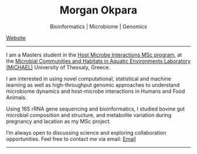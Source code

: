 <h1 align="center"> Morgan Okpara </h1>

<p align="center">
  Bioinformatics | Microbiome | Genomics
</p>

<a href="https://morganokpara.github.io" target="_blank">Website</a>
</div>

---
I am a Masters student in the [Host Microbe Interactions MSc program](https://hosmic.uth.gr), at the [Microbial Communities and Habitats in Aquatic  Environments Laboratory (MiCHAEL)](https://sites.google.com/site/kkormas) University of Thessaly, Greece. 

I am interested in using novel computational, statistical and machine learning as well as high-throughput genomic approaches to understand microbiome dynamics and host-microbe interactions in Humans and Food Animals.

Using 16S rRNA gene sequencing and bioinformatics, I studied bovine gut microbial composition and structure, and metabolite variation during pregnancy and lacation as my MSc project. 
  
I’m always open to discussing science and exploring collaboration opportunities. Feel free to contact me via email: [Email](morganokpara@gmail.com)

---
